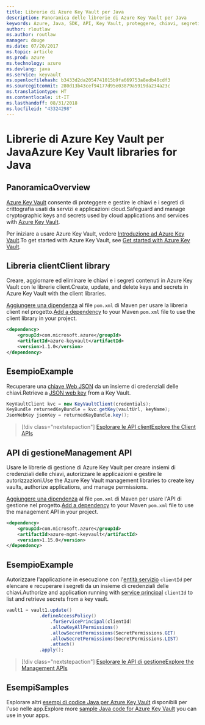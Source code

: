 ```yaml
---
title: Librerie di Azure Key Vault per Java
description: Panoramica delle librerie di Azure Key Vault per Java
keywords: Azure, Java, SDK, API, Key Vault, proteggere, chiavi, segreti, insieme di credenziali
author: rloutlaw
ms.author: routlaw
manager: douge
ms.date: 07/20/2017
ms.topic: article
ms.prod: azure
ms.technology: azure
ms.devlang: java
ms.service: keyvault
ms.openlocfilehash: b3433d2da2054741015b9fa669753a8edb48cdf3
ms.sourcegitcommit: 280d13b43cef94177d95e03879a5919da234a23c
ms.translationtype: HT
ms.contentlocale: it-IT
ms.lasthandoff: 08/31/2018
ms.locfileid: "43324298"
---
```

# <a name="azure-key-vault-libraries-for-java"></a><span data-ttu-id="e144b-104">Librerie di Azure Key Vault per Java</span><span class="sxs-lookup"><span data-stu-id="e144b-104">Azure Key Vault libraries for Java</span></span>

## <a name="overview"></a><span data-ttu-id="e144b-105">Panoramica</span><span class="sxs-lookup"><span data-stu-id="e144b-105">Overview</span></span>

<span data-ttu-id="e144b-106">[Azure Key Vault](/azure/key-vault/) consente di proteggere e gestire le chiavi e i segreti di crittografia usati da servizi e applicazioni cloud.</span><span class="sxs-lookup"><span data-stu-id="e144b-106">Safeguard and manage cryptographic keys and secrets used by cloud applications and services with [Azure Key Vault](/azure/key-vault/).</span></span>

<span data-ttu-id="e144b-107">Per iniziare a usare Azure Key Vault, vedere [Introduzione ad Azure Key Vault](/azure/key-vault/key-vault-get-started).</span><span class="sxs-lookup"><span data-stu-id="e144b-107">To get started with Azure Key Vault, see [Get started with Azure Key Vault](/azure/key-vault/key-vault-get-started).</span></span>

## <a name="client-library"></a><span data-ttu-id="e144b-108">Libreria client</span><span class="sxs-lookup"><span data-stu-id="e144b-108">Client library</span></span>

<span data-ttu-id="e144b-109">Creare, aggiornare ed eliminare le chiavi e i segreti contenuti in Azure Key Vault con le librerie client.</span><span class="sxs-lookup"><span data-stu-id="e144b-109">Create, update, and delete keys and secrets in Azure Key Vault with the client libraries.</span></span>

<span data-ttu-id="e144b-110">[Aggiungere una dipendenza](https://maven.apache.org/guides/getting-started/index.html#How_do_I_use_external_dependencies) al file `pom.xml` di Maven per usare la libreria client nel progetto.</span><span class="sxs-lookup"><span data-stu-id="e144b-110">[Add a dependency](https://maven.apache.org/guides/getting-started/index.html#How_do_I_use_external_dependencies) to your Maven `pom.xml` file to use the client library in your project.</span></span>  

```XML
<dependency>
    <groupId>com.microsoft.azure</groupId>
    <artifactId>azure-keyvault</artifactId>
    <version>1.1.0</version>
</dependency>
```   

## <a name="example"></a><span data-ttu-id="e144b-111">Esempio</span><span class="sxs-lookup"><span data-stu-id="e144b-111">Example</span></span>

<span data-ttu-id="e144b-112">Recuperare una [chiave Web JSON](https://tools.ietf.org/html/draft-ietf-jose-json-web-key-18) da un insieme di credenziali delle chiavi.</span><span class="sxs-lookup"><span data-stu-id="e144b-112">Retrieve a [JSON web key](https://tools.ietf.org/html/draft-ietf-jose-json-web-key-18) from a Key Vault.</span></span>

```java
KeyVaultClient kvc = new KeyVaultClient(credentials);
KeyBundle returnedKeyBundle = kvc.getKey(vaultUrl, keyName);
JsonWebKey jsonKey = returnedKeyBundle.key();
```

> [!div class="nextstepaction"]
> [<span data-ttu-id="e144b-113">Esplorare le API client</span><span class="sxs-lookup"><span data-stu-id="e144b-113">Explore the Client APIs</span></span>](/java/api/overview/azure/keyvault/client)


## <a name="management-api"></a><span data-ttu-id="e144b-114">API di gestione</span><span class="sxs-lookup"><span data-stu-id="e144b-114">Management API</span></span>

<span data-ttu-id="e144b-115">Usare le librerie di gestione di Azure Key Vault per creare insiemi di credenziali delle chiavi, autorizzare le applicazioni e gestire le autorizzazioni.</span><span class="sxs-lookup"><span data-stu-id="e144b-115">Use the Azure Key Vault management libraries to create key vaults, authorize applications, and manage permissions.</span></span> 

<span data-ttu-id="e144b-116">[Aggiungere una dipendenza](https://maven.apache.org/guides/getting-started/index.html#How_do_I_use_external_dependencies) al file `pom.xml` di Maven per usare l'API di gestione nel progetto.</span><span class="sxs-lookup"><span data-stu-id="e144b-116">[Add a dependency](https://maven.apache.org/guides/getting-started/index.html#How_do_I_use_external_dependencies) to your Maven `pom.xml` file to use the management API in your project.</span></span>  

```XML
<dependency>
    <groupId>com.microsoft.azure</groupId>
    <artifactId>azure-mgmt-keyvault</artifactId>
    <version>1.15.0</version>
</dependency>
```

## <a name="example"></a><span data-ttu-id="e144b-117">Esempio</span><span class="sxs-lookup"><span data-stu-id="e144b-117">Example</span></span>

<span data-ttu-id="e144b-118">Autorizzare l'applicazione in esecuzione con l'[entità servizio](/azure/azure-resource-manager/resource-group-create-service-principal-portal) `clientId` per elencare e recuperare i segreti da un insieme di credenziali delle chiavi.</span><span class="sxs-lookup"><span data-stu-id="e144b-118">Authorize and application running with [service principal](/azure/azure-resource-manager/resource-group-create-service-principal-portal) `clientId` to list and retrieve secrets from a key vault.</span></span> 

```java
vault1 = vault1.update()
            .defineAccessPolicy()
                .forServicePrincipal(clientId)
                .allowKeyAllPermissions()
                .allowSecretPermissions(SecretPermissions.GET)
                .allowSecretPermissions(SecretPermissions.LIST)
                .attach()
            .apply();
```

> [!div class="nextstepaction"]
> [<span data-ttu-id="e144b-119">Esplorare le API di gestione</span><span class="sxs-lookup"><span data-stu-id="e144b-119">Explore the Management APIs</span></span>](/java/api/overview/azure/keyvault/management)


## <a name="samples"></a><span data-ttu-id="e144b-120">Esempi</span><span class="sxs-lookup"><span data-stu-id="e144b-120">Samples</span></span>

<span data-ttu-id="e144b-121">Esplorare altri [esempi di codice Java per Azure Key Vault](https://azure.microsoft.com/resources/samples/?platform=java&term=key+vault) disponibili per l'uso nelle app.</span><span class="sxs-lookup"><span data-stu-id="e144b-121">Explore more [sample Java code for Azure Key Vault](https://azure.microsoft.com/resources/samples/?platform=java&term=key+vault) you can use in your apps.</span></span>

